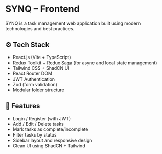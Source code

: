 # SYNQ – Frontend

SYNQ is a task management web application built using modern technologies and best practices.

## ⚙️ Tech Stack

- React.js (Vite + TypeScript)
- Redux Toolkit + Redux Saga (for async and local state management)
- Tailwind CSS + ShadCN UI
- React Router DOM
- JWT Authentication
- Zod (form validation)
- Modular folder structure

## 📌 Features

- Login / Register (with JWT)
- Add / Edit / Delete tasks
- Mark tasks as complete/incomplete
- Filter tasks by status
- Sidebar layout and responsive design
- Clean UI using ShadCN + Tailwind
